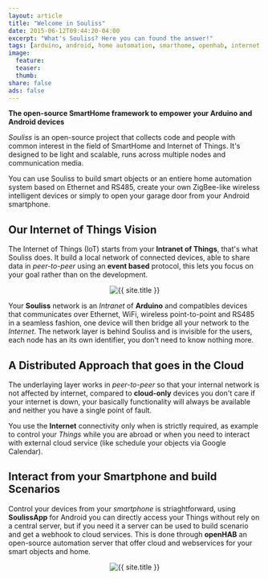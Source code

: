 ```yaml
---
layout: article
title: "Welcome in Souliss"
date: 2015-06-12T09:44:20-04:00
excerpt: "What's Souliss? Here you can found the answer!"
tags: [arduino, android, home automation, smarthome, openhab, internet of things, iot, openHAB]
image:
  feature:
  teaser:
  thumb:
share: false
ads: false
---
```


**The open-source SmartHome framework to empower your Arduino and Android devices**

*Souliss* is an open-source project that collects code and people with common interest in the field of SmartHome and Internet of Things. It's designed to be light and scalable, runs across multiple nodes and communication media.

You can use Souliss to build smart objects or an entiere home automation system based on Ethernet and RS485, create your own ZigBee-like wireless intelligent devices or simply to open your garage door from your Android smartphone.

## Our Internet of Things Vision

The Internet of Things (IoT) starts from your **Intranet of Things**, that's what Souliss does. It build a local network of connected devices, able to share data in *peer-to-peer* using an **event based** protocol, this lets you focus on your goal rather than on the development.

<p class="post-excerpt" align="center"><img src="{{ site.url }}/images/intranetofthings800.png" alt="{{ site.title }}"></p> 

Your **Souliss** network is an *Intranet* of **Arduino** and compatibles devices that communicates over Ethernet, WiFi, wireless point-to-point and RS485 in a seamless fashion, one device will then bridge all your network to the *Internet*. The network layer is behind Souliss and is invisible for the users, each node has an its own identifier, you don't need to know nothing more.

## A Distributed Approach that goes in the Cloud

The underlaying layer works in *peer-to-peer* so that your internal network is not affected by internet, compared to **cloud-only** devices you don't care if your internet is down, your basically functionality will always be available and neither you have a single point of fault. 

You use the **Internet** connectivity only when is strictly required, as example to control your *Things* while you are abroad or when you need to interact with external cloud service (like schedule your objects via Google Calendar).

## Interact from your Smartphone and build Scenarios

Control your devices from your *smartphone* is striaghtforward, using **SoulissApp** for Android you can directly access your Things without rely on a central server, but if you need it a server can be used to build scenario and get a webhook to cloud services. This is done through **openHAB** an open-source automation server that offer cloud and webservices for your smart objects and home.

<p class="post-excerpt" align="center"><img src="{{ site.url }}/images/userinterface800.png" alt="{{ site.title }}"></p> 